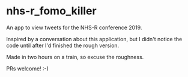 # nhs-r_fomo_killer

An app to view tweets for the NHS-R conference 2019.

Inspired by a conversation about this application, but I didn't notice the code until after I'd finished the rough version.

Made in two hours on a train, so excuse the roughness.

PRs welcome! :-)
